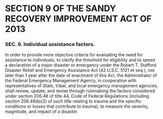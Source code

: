 # SECTION 9 OF THE SANDY RECOVERY IMPROVEMENT ACT OF 2013

### SEC. 9. Individual assistance factors.

In order to provide more objective criteria for evaluating the need for assistance to individuals, to clarify the threshold for eligibility and to speed a declaration of a major disaster or emergency under the Robert T. Stafford Disaster Relief and Emergency Assistance Act (42 U.S.C. 5121 et seq.), not later than 1 year after the date of enactment of this Act, the Administrator of the Federal Emergency Management Agency, in cooperation with representatives of State, tribal, and local emergency management agencies, shall review, update, and revise through rulemaking the factors considered under section 206.48 of title 44, Code of Federal Regulations (including section 206.48(b)(2) of such title relating to trauma and the specific conditions or losses that contribute to trauma), to measure the severity, magnitude, and impact of a disaster.